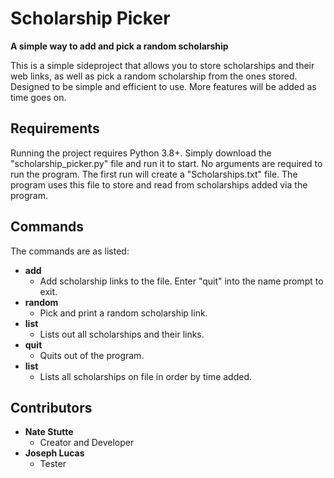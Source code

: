# Scholarship Picker

**A simple way to add and pick a random scholarship**

This is a simple sideproject that allows you to store scholarships and their web links, as well as pick a random scholarship from the ones stored. 
Designed to be simple and efficient to use. More features will be added as time goes on.

## Requirements

Running the project requires Python 3.8+.
Simply download the "scholarship_picker.py" file and run it to start.
No arguments are required to run the program.
The first run will create a "Scholarships.txt" file. The program uses this file to store and read from scholarships added via the program.

## Commands

The commands are as listed:
- **add**
  - Add scholarship links to the file. Enter "quit" into the name prompt to exit.
- **random**
  - Pick and print a random scholarship link.
- **list**
  - Lists out all scholarships and their links.
- **quit**
  - Quits out of the program.
- **list**
  - Lists all scholarships on file in order by time added.

## Contributors

- **Nate Stutte**
  - Creator and Developer
- **Joseph Lucas**
  - Tester

